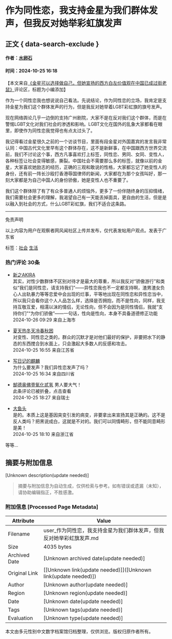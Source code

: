 # 作为同性恋，我支持金星为我们群体发声，但我反对她举彩虹旗发声

## 正文 { data-search-exclude }


#### 作者：[水卵石](https://user.guancha.cn/user/personal-homepage?uid=10079)

#### 时间：2024-10-25 16:18

【本文来自[《金星可以选择做自己，但她宣扬的西方白左价值观在中国已成过街老鼠》](https://user.guancha.cn/main/content?id=1321324)评论区，标题为小编添加】

作为一个同性恋我也想说说自己看法。先说结论，作为同性恋的立场，我肯定是支持金星为我们这个群体发声的行为，但是我反对她举着LGBT彩虹旗的旗号发声。

现在网络舆论几乎一边倒的支持广州剧院，大家不是在反对我们这个群体，而是在警惕LGBT文化对我们社会的渗透和影响。LGBT文化在国外的乱象大家都看在眼里，即使作为同性恋我觉得也有点太过头了。

我记得看过金星很久之前的一个访谈节目，里面有段金星对外国嘉宾的发言我非常认同：中国古代文化里早有这个群体存在，这不是新鲜事，在中国跟西方世界交流前，我们不讨论这个事，西方凡事喜欢打上标签，同性恋、男同、女同、变性人，各种标签让社会变得敏感，撕裂。中国社会不需要那么多的标签，就像以前的金星，大家喜欢她励志的经历，正确的三观和敢说的性格，大家都忘记了她变性人的身份，还有前一阵长沙殴打香港辱国律师的新闻，大家都在为那个女孩叫好，那一刻大家都是为自己中国人的身份骄傲，她是变性人也不重要了。

我们这个群体除了有了有众多普通人的烦恼外，更多了一份伴随终身的压抑情绪，我们需要社会更多的理解，我渴望自己有一天能丢掉面具，更自由的生活，但是是以融入到社会的方式，什么LGBT彩虹旗，我们不适合这条路。

---

免责声明

以上内容为用户在观察者网风闻社区上传并发布，仅代表发帖用户观点。发表于广东省

标签：[社会](https://user.guancha.cn/topic/post-list?topic_id=140) [生活](https://user.guancha.cn/topic/post-list?topic_id=141)

### 热门评论 30条

- [新之AKIRA](https://user.guancha.cn/user/personal-homepage?uid=255410)  
    其实，对性少数群体不区别对待才是最大的尊重，所以我反对“骄傲游行”和类似“我们是同性恋，请支持我们”——异性恋我也不一定都支持啊，渣男渣女负心人出轨暴力等等恋爱中会出现的烂事，平等地出现在同性恋和异性恋当中，所以我只会看你这个人人品怎么样，选择是否拥抱，而不是性向，同样，我支持互敬互爱，相濡以沫的情侣，无论性向，但不会因为是同性情侣，我就“支持你们”“为你们骄傲”——一句话，性向是性向，本身不具备道德修正功能  
    2024-10-26 09:29 来自上海市

- [夏天热冬天冷春秋困](https://user.guancha.cn/user/personal-homepage?uid=700503)  
    对变性、同性恋之类的，群众的沉默才是对他们最好的保护，非要把水下的静态的东西搅合到水面上，只会激起大多数人的反感和攻击。  
    2024-10-25 16:55 来自江苏省

- [写日记的麒麟](https://user.guancha.cn/user/personal-homepage?uid=49207)  
    为什么要发声？我们异性恋发声了吗？  
    2024-10-25 16:34 来自四川省

- [郜德奥佛壹氧化贰氢](https://user.guancha.cn/user/personal-homepage?uid=1369438) 男人要大气！  
    此条评论已被折叠，点击查看  
    2024-10-25 18:27 来自瑞士

- [大鱼头](https://user.guancha.cn/user/personal-homepage?uid=5295)  
    是的。本质上这是基因突变引发的病变，非要拿出来宣扬其是正确的。这不是反人类吗？把黑说成白，这就是不对的。我们可以同情畸形，但不能同意畸形是美！  
    2024-10-25 18:10 来自浙江省

等等...
<!-- tcd_original_link https://user.guancha.cn/main/content?id=1321596 -->


## 摘要与附加信息

<!-- tcd_abstract -->
[Unknown description(update needed)]
<!-- tcd_abstract_end -->

> 摘要与附加信息为自动生成，仅供检索与参考。如有错误或遗漏（未知），请协助编辑指正，不胜感激。

### 附加信息 [Processed Page Metadata]

| Attribute       | Value                                  |
|-----------------|----------------------------------------|
| Filename        | user_作为同性恋，我支持金星为我们群体发声，但我反对她举彩虹旗发声.md                             |
| Size            | 4035 bytes                           |
| Archived Date   | [Unknown archived date(update needed)]                             |
| Original Link   | [[Unknown link(update needed)]]([Unknown link(update needed)])                       |
| Author          | [Unknown author(update needed)]                               |
| Region          | [Unknown region(update needed)]                               |
| Date            | [Unknown date(update needed)]                                 |
| Tags            | [Unknown tags(update needed)]                                 |
| Evaluation            | [Unknown type(update needed)]                                 |
<!-- tcd_table_end -->

本文由多元性别中文数字档案馆归档整理，仅供浏览。版权归原作者所有。
